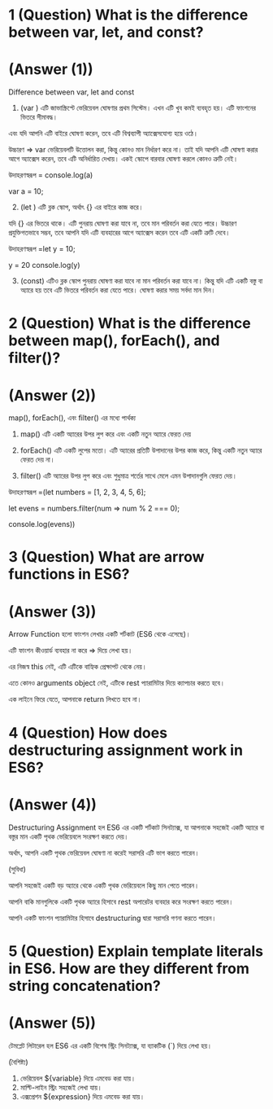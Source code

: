 

# 1 (Question) What is the difference between var, let, and const?

# (Answer (1))

Difference between var, let and const

1. (var )
এটি জাভাস্ক্রিপ্টে ভেরিয়েবল ঘোষণার প্রথম সিস্টেম। এখন এটি খুব কমই ব্যবহৃত হয়।
এটি ফাংশনের ভিতরে সীমাবদ্ধ।

এবং যদি আপনি এটি বাইরে ঘোষণা করেন, তবে এটি বিশ্বব্যাপী অ্যাক্সেসযোগ্য হয়ে ওঠে।

উচ্চারণ => var ভেরিয়েবলটি উত্তোলন করা, কিন্তু কোনও মান নির্ধারণ করে না। তাই যদি আপনি এটি ঘোষণা করার আগে অ্যাক্সেস করেন, তবে এটি অনির্ধারিত দেখায়।
একই স্কোপে বারবার ঘোষণা করলে কোনও ত্রুটি নেই।

উদাহরণস্বরূপ = console.log(a)

var a = 10;

2. (let )
এটি ব্লক স্কোপ, অর্থাৎ {} এর বাইরে কাজ করে।

যদি {} এর ভিতরে থাকে।
এটি পুনরায় ঘোষণা করা যাবে না, তবে মান পরিবর্তন করা যেতে পারে।
উচ্চারণ প্রযুক্তিগতভাবে সম্ভব, তবে আপনি যদি এটি ব্যবহারের আগে অ্যাক্সেস করেন তবে এটি একটি ত্রুটি দেবে।

উদাহরণস্বরূপ =let y = 10;

y = 20
console.log(y)

3. (const)
এটিও ব্লক স্কোপ
পুনরায় ঘোষণা করা যাবে না
মান পরিবর্তন করা যাবে না। কিন্তু যদি এটি একটি বস্তু বা অ্যারে হয় তবে এটি ভিতরে পরিবর্তন করা যেতে পারে।
ঘোষণা করার সময় সর্বদা মান দিন।



# 2 (Question)  What is the difference between map(), forEach(), and filter()?


# (Answer (2))

map(), forEach(), এবং filter() এর মধ্যে পার্থক্য

1. map()
এটি একটি অ্যারের উপর লুপ করে এবং একটি নতুন অ্যারে ফেরত দেয়

2. forEach()
এটি একটি লুপের মতো। এটি অ্যারের প্রতিটি উপাদানের উপর কাজ করে, কিন্তু একটি নতুন অ্যারে ফেরত দেয় না।

3. filter()
এটি অ্যারের উপর লুপ করে এবং শুধুমাত্র শর্তের সাথে মেলে এমন উপাদানগুলি ফেরত দেয়।

উদাহরণস্বরূপ =(let numbers = [1, 2, 3, 4, 5, 6];

let evens = numbers.filter(num => num % 2 === 0);

console.log(evens))


# 3 (Question)  What are arrow functions in ES6?


# (Answer (3))

Arrow Function হলো ফাংশন লেখার একটি শর্টকাট (ES6 থেকে এসেছে)।

এটি ফাংশন কীওয়ার্ড ব্যবহার না করে => দিয়ে লেখা হয়।

এর নিজস্ব this নেই, এটি এটিকে বাহ্যিক প্রেক্ষাপট থেকে নেয়।

এতে কোনও arguments object নেই, এটিকে rest প্যারামিটার দিয়ে ক্যাপচার করতে হবে।

এক লাইনে ফিরে যেতে, আপনাকে return লিখতে হবে না।





# 4 (Question) How does destructuring assignment work in ES6?


# (Answer (4))

Destructuring Assignment হল ES6 এর একটি শর্টকাট সিনট্যাক্স, যা আপনাকে সহজেই একটি অ্যারে বা বস্তুর মান একটি পৃথক ভেরিয়েবলে সংরক্ষণ করতে দেয়।

অর্থাৎ, আপনি একটি পৃথক ভেরিয়েবল ঘোষণা না করেই সরাসরি এটি ভাগ করতে পারেন।

(সুবিধা)

আপনি সহজেই একটি বড় অ্যারে থেকে একটি পৃথক ভেরিয়েবলে কিছু মান পেতে পারেন।

আপনি বাকি মানগুলিকে একটি পৃথক অ্যারে হিসাবে rest অপারেটর ব্যবহার করে সংরক্ষণ করতে পারেন।

আপনি একটি ফাংশন প্যারামিটার হিসাবে destructuring দ্বারা সরাসরি গণনা করতে পারেন।



# 5 (Question)  Explain template literals in ES6. How are they different from string concatenation?


# (Answer (5))

টেমপ্লেট লিটারেল হল ES6 এর একটি বিশেষ স্ট্রিং সিনট্যাক্স, যা ব্যাকটিক (`) দিয়ে লেখা হয়।

(বৈশিষ্ট্য)
1. ভেরিয়েবল ${variable} দিয়ে এমবেড করা যায়।
2. মাল্টি-লাইন স্ট্রিং সহজেই লেখা যায়।
3. এক্সপ্রেশন ${expression} দিয়ে এমবেড করা যায়।